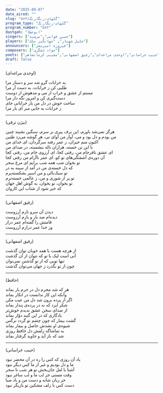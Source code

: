 ```yaml
---
date: "2025-09-07"
date_aired: ""
slug: "گلهای-رنگارنگ/۵۷۳"
program_type: "گلهای-رنگارنگ"
program_number: "۵۷۳"
dastgah: "ابوعطا"
singers: ["حسین قوامی","مرضیه"]
players: ["جلیل شهناز", "جهانگیر ملک"]
announcers: ["فیروزه امیرمعز"]
composers: ["جواد لشگری"]
poets: ["حافظ","حبیب خراسانی","اوحدی مراغه‌ای","رفیق اصفهانی","معینی کرمانشاهی"]
draft: false
---
```



(اوحدی مراغه‌ای)  

به خرابات گرو شد سر و دستار مرا  
طلبی کن ز خرابات، به دست آر مرا  
مستم از عشق و خراب از می و مدهوش از دوست  
دست‌گیری کن و امروز نگه دار مرا  
ساخت خوش در دل من یار خراباتی جای  
ز خرابات به جایی مبر ای یار مرا  

---  

(بیژن ترقی)  

هرگز نمی‌شد باورم، این برف پیری بر سرم، سنگین نشیند چنین  
من بودم و دل بود و می، آواز من آوای نی، هر گوشه می‌زد طنین  
اکنون منم حیران، ز عمر رفته سرگردان، ای خدای من  
با این تن خسته، هزاران ناله بنشسته، در صدای من  
ای عشق نافرجام من، رفتی کجا، ای آرزوی خام من، رفتی کجا  
آن دوره‌ی آشفتگی‌های تو کو، ای عمر ناآرام من رفتی کجا  
تو بخوان شب همه شب برایم ای مرغ سحر  
که دل خسته‌ی من در آمد از سینه به در  
تو سبک‌بالی و من اسیر بشکسته‌پرم  
تو پر از شوری و من، ز عالمی خسته‌ترم  
تو بخوان، تو بخوان، به گوش اهل جهان  
که خبر شود از شتاب این کاروان  

---

(رفیق اصفهانی)

دیدن آن سرو نازم آرزوست  
دیده‌ام صد بار و بازم آرزوست  
قامتش را گفته‌ام عمر دراز  
وز خدا عمر درازم آرزوست  

---

(رفیق اصفهانی)

از هرچه هست با همه خوبان توان گذشت  
آنی است لیک با تو که نتوان از آن گذشت  
تنها تویی که از تو گذشتن نمی‌توان  
چون از تو بگذرد ز جهان می‌توان گذشت  

---

(حافظ)

هر که شد محرم دل در حرم یار بماند  
وآنکه این کار ندانست در انکار بماند  
اگر از پرده برون شد دل من عیب مکن  
شکر ایزد که نه در پرده‌ی پندار بماند  
از صدای سخن عشق ندیدم خوش‌تر  
یادگاری که در این گنبد دوّار بماند  
گشت بیمار که چون چشم تو گردد نرگس  
شیوه‌ی او نشدش حاصل و بیمار بماند  
به تماشاگه زلفش دل حافظ روزی  
شد که باز آید و جاوید گرفتار بماند  

---

(حبیب خراسانی)

یاد آن روزی که کس را ره در آن محضر نبود  
ما و دل بودیم و غیر از ما کس دیگر نبود  
آشنا با لعل جان‌بخش تو هر شب تا سحر  
وقت مستی جز لب ما و لب ساغر نبود  
جز زبان شانه و دست من و باد صبا  
دست کس با زلف مشکین تو بازیگر نبود  